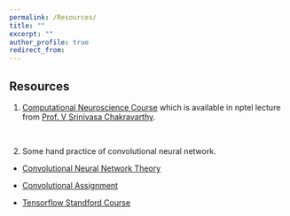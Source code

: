 ```yaml
---
permalink: /Resources/
title: ""
excerpt: ""
author_profile: true
redirect_from: 
---
```


## Resources

1. [Computational Neuroscience Course](https://nptel.ac.in/courses/102106023/) which is available in nptel lecture from [Prof. V Srinivasa Chakravarthy](https://biotech.iitm.ac.in/Faculty/CNS_LAB/home.html).
<br>

2. Some hand practice of convolutional neural network.<br> 

* <tab>[Convolutional Neural Network Theory](http://cs231n.github.io/)<br>

* [Convolutional Assignment](https://cv-tricks.com/tensorflow-tutorial/training-convolutional-neural-network-for-image-classification/)<br>

* [Tensorflow Standford Course](http://web.stanford.edu/class/cs20si/syllabus.html)


